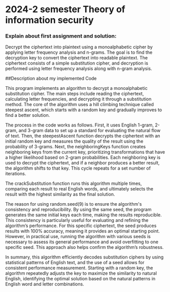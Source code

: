 # 2024-2 semester Theory of information security 


### Explain about first assignment and solution:
Decrypt the ciphertext into plaintext using a monoalphabetic cipher by applying letter frequency analysis and n-grams. The goal is to find the decryption key to convert the ciphertext into readable plaintext. The ciphertext consists of a simple substitution cipher, and decryption is performed using letter frequency analysis along with n-gram analysis.


##Description about my implemented Code

This program implements an algorithm to decrypt a monoalphabetic substitution cipher. The main steps include reading the ciphertext, calculating letter frequencies, and decrypting it through a substitution method. The core of the algorithm uses a hill climbing technique called steepest ascent, which starts with a random key and gradually improves to find a better solution.

The process in the code works as follows. First, it uses English 1-gram, 2-gram, and 3-gram data to set up a standard for evaluating the natural flow of text. Then, the steepestAscent function decrypts the ciphertext with an initial random key and measures the quality of the result using the probability of 3-grams. Next, the neighboringKeys function creates neighboring keys from the current key, prioritizing transformations that have a higher likelihood based on 2-gram probabilities. Each neighboring key is used to decrypt the ciphertext, and if a neighbor produces a better result, the algorithm shifts to that key. This cycle repeats for a set number of iterations.

The crackSubstitution function runs this algorithm multiple times, comparing each result to real English words, and ultimately selects the result with the highest similarity as the final solution.

The reason for using random.seed(9) is to ensure the algorithm's consistency and reproducibility. By using the same seed, the program generates the same initial keys each time, making the results reproducible. This consistency is particularly useful for evaluating and refining the algorithm’s performance. For this specific ciphertext, the seed produces results with 100% accuracy, meaning it provides an optimal starting point. However, in practical use, running the algorithm with various seeds is necessary to assess its general performance and avoid overfitting to one specific seed. This approach also helps confirm the algorithm’s robustness.

In summary, this algorithm efficiently decodes substitution ciphers by using statistical patterns of English text, and the use of a seed allows for consistent performance measurement. Starting with a random key, the algorithm repeatedly adjusts the key to maximize the similarity to natural English, identifying the optimal solution based on the natural patterns in English word and letter combinations.

